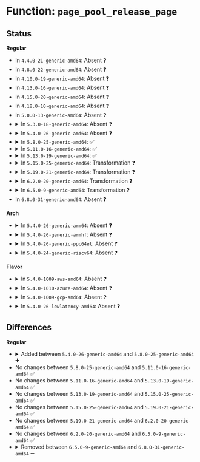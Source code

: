 # Function: <code>page_pool_release_page</code>

## Status
<b>Regular</b>
<ul>
<li>
In <code>4.4.0-21-generic-amd64</code>: Absent ❓
</li>
<li>
In <code>4.8.0-22-generic-amd64</code>: Absent ❓
</li>
<li>
In <code>4.10.0-19-generic-amd64</code>: Absent ❓
</li>
<li>
In <code>4.13.0-16-generic-amd64</code>: Absent ❓
</li>
<li>
In <code>4.15.0-20-generic-amd64</code>: Absent ❓
</li>
<li>
In <code>4.18.0-10-generic-amd64</code>: Absent ❓
</li>
<li>
In <code>5.0.0-13-generic-amd64</code>: Absent ❓
</li>
<li>
<details>
<summary>In <code>5.3.0-18-generic-amd64</code>: Absent ❓</summary>

```json
{
  "name": "page_pool_release_page",
  "collision_type": "Unique Static",
  "inline_type": "Full",
  "funcs": [
    {
      "addr": 18446744071588479195,
      "name": "page_pool_release_page",
      "external": false,
      "loc": "include/net/page_pool.h:197",
      "file": "net/core/xdp.c",
      "inline": "declared, inlined",
      "caller_inline": [
        "net/core/xdp.c:__xdp_release_frame"
      ],
      "caller_func": []
    }
  ],
  "symbols": []
}
```
</details>
</li>
<li>
<details>
<summary>In <code>5.4.0-26-generic-amd64</code>: Absent ❓</summary>

```json
{
  "name": "page_pool_release_page",
  "collision_type": "Unique Static",
  "inline_type": "Full",
  "funcs": [
    {
      "addr": 18446744071588684603,
      "name": "page_pool_release_page",
      "external": false,
      "loc": "include/net/page_pool.h:178",
      "file": "net/core/xdp.c",
      "inline": "declared, inlined",
      "caller_inline": [
        "net/core/xdp.c:__xdp_release_frame"
      ],
      "caller_func": []
    }
  ],
  "symbols": []
}
```
</details>
</li>
<li>
<details>
<summary>In <code>5.8.0-25-generic-amd64</code>: ✅</summary>

```c
void page_pool_release_page(struct page_pool * pool, struct page * page)
```

```json
{
  "name": "page_pool_release_page",
  "collision_type": "Unique Global",
  "inline_type": "No",
  "funcs": [
    {
      "addr": 18446744071589570640,
      "name": "page_pool_release_page",
      "external": true,
      "loc": "net/core/page_pool.c:284",
      "file": "net/core/page_pool.c",
      "inline": "seen, unknown",
      "caller_inline": [],
      "caller_func": [
        "net/core/xdp.c:__xdp_release_frame",
        "net/core/page_pool.c:page_pool_update_nid",
        "net/core/page_pool.c:page_pool_release",
        "net/core/page_pool.c:page_pool_empty_ring",
        "net/core/page_pool.c:page_pool_put_page",
        "net/core/page_pool.c:page_pool_refill_alloc_cache"
      ]
    }
  ],
  "symbols": [
    {
      "addr": 18446744071589570640,
      "name": "page_pool_release_page",
      "section": ".text",
      "bind": "STB_GLOBAL",
      "size": 247
    }
  ]
}
```
</details>
</li>
<li>
<details>
<summary>In <code>5.11.0-16-generic-amd64</code>: ✅</summary>

```c
void page_pool_release_page(struct page_pool * pool, struct page * page)
```

```json
{
  "name": "page_pool_release_page",
  "collision_type": "Unique Global",
  "inline_type": "No",
  "funcs": [
    {
      "addr": 18446744071589580016,
      "name": "page_pool_release_page",
      "external": true,
      "loc": "net/core/page_pool.c:286",
      "file": "net/core/page_pool.c",
      "inline": "seen, unknown",
      "caller_inline": [],
      "caller_func": [
        "net/core/xdp.c:__xdp_release_frame",
        "net/core/page_pool.c:page_pool_update_nid",
        "net/core/page_pool.c:page_pool_release",
        "net/core/page_pool.c:page_pool_empty_ring",
        "net/core/page_pool.c:page_pool_put_page_bulk",
        "net/core/page_pool.c:page_pool_put_page_bulk",
        "net/core/page_pool.c:page_pool_put_page",
        "net/core/page_pool.c:page_pool_refill_alloc_cache"
      ]
    }
  ],
  "symbols": [
    {
      "addr": 18446744071589580016,
      "name": "page_pool_release_page",
      "section": ".text",
      "bind": "STB_GLOBAL",
      "size": 150
    }
  ]
}
```
</details>
</li>
<li>
<details>
<summary>In <code>5.13.0-19-generic-amd64</code>: ✅</summary>

```c
void page_pool_release_page(struct page_pool * pool, struct page * page)
```

```json
{
  "name": "page_pool_release_page",
  "collision_type": "Unique Global",
  "inline_type": "No",
  "funcs": [
    {
      "addr": 18446744071589476912,
      "name": "page_pool_release_page",
      "external": true,
      "loc": "net/core/page_pool.c:325",
      "file": "net/core/page_pool.c",
      "inline": "seen, unknown",
      "caller_inline": [],
      "caller_func": [
        "net/core/xdp.c:__xdp_release_frame",
        "net/core/page_pool.c:page_pool_update_nid",
        "net/core/page_pool.c:page_pool_release",
        "net/core/page_pool.c:page_pool_release",
        "net/core/page_pool.c:page_pool_put_page_bulk",
        "net/core/page_pool.c:page_pool_put_page_bulk",
        "net/core/page_pool.c:page_pool_put_page",
        "net/core/page_pool.c:page_pool_refill_alloc_cache"
      ]
    }
  ],
  "symbols": [
    {
      "addr": 18446744071589476912,
      "name": "page_pool_release_page",
      "section": ".text",
      "bind": "STB_GLOBAL",
      "size": 150
    }
  ]
}
```
</details>
</li>
<li>
<details>
<summary>In <code>5.15.0-25-generic-amd64</code>: Transformation ❓</summary>

```c
void page_pool_release_page(struct page_pool * pool, struct page * page)
```

```json
{
  "name": "page_pool_release_page",
  "collision_type": "Unique Global",
  "inline_type": "No",
  "funcs": [
    {
      "addr": 0,
      "name": "page_pool_release_page",
      "external": true,
      "loc": "net/core/page_pool.c:349",
      "file": "net/core/page_pool.c",
      "inline": "seen, unknown",
      "caller_inline": [],
      "caller_func": [
        "net/core/xdp.c:__xdp_release_frame",
        "net/core/page_pool.c:page_pool_update_nid",
        "net/core/page_pool.c:page_pool_release",
        "net/core/page_pool.c:page_pool_release",
        "net/core/page_pool.c:page_pool_alloc_frag",
        "net/core/page_pool.c:page_pool_put_page_bulk",
        "net/core/page_pool.c:page_pool_put_page_bulk",
        "net/core/page_pool.c:page_pool_put_page",
        "net/core/page_pool.c:page_pool_refill_alloc_cache"
      ]
    }
  ],
  "symbols": [
    {
      "addr": 18446744071592704031,
      "name": "page_pool_release_page.cold",
      "section": ".text",
      "bind": "STB_LOCAL",
      "size": 30
    },
    {
      "addr": 18446744071590215776,
      "name": "page_pool_release_page",
      "section": ".text",
      "bind": "STB_GLOBAL",
      "size": 200
    }
  ]
}
```
</details>
</li>
<li>
<details>
<summary>In <code>5.19.0-21-generic-amd64</code>: Transformation ❓</summary>

```c
void page_pool_release_page(struct page_pool * pool, struct page * page)
```

```json
{
  "name": "page_pool_release_page",
  "collision_type": "Unique Global",
  "inline_type": "No",
  "funcs": [
    {
      "addr": 0,
      "name": "page_pool_release_page",
      "external": true,
      "loc": "net/core/page_pool.c:469",
      "file": "net/core/page_pool.c",
      "inline": "seen, unknown",
      "caller_inline": [],
      "caller_func": [
        "net/core/xdp.c:__xdp_release_frame",
        "net/core/page_pool.c:page_pool_update_nid",
        "net/core/page_pool.c:page_pool_release",
        "net/core/page_pool.c:page_pool_release",
        "net/core/page_pool.c:page_pool_alloc_frag",
        "net/core/page_pool.c:page_pool_put_page_bulk",
        "net/core/page_pool.c:page_pool_put_page_bulk",
        "net/core/page_pool.c:page_pool_put_defragged_page",
        "net/core/page_pool.c:page_pool_refill_alloc_cache"
      ]
    }
  ],
  "symbols": [
    {
      "addr": 18446744071594590683,
      "name": "page_pool_release_page.cold",
      "section": ".text",
      "bind": "STB_LOCAL",
      "size": 30
    },
    {
      "addr": 18446744071591792160,
      "name": "page_pool_release_page",
      "section": ".text",
      "bind": "STB_GLOBAL",
      "size": 224
    }
  ]
}
```
</details>
</li>
<li>
<details>
<summary>In <code>6.2.0-20-generic-amd64</code>: Transformation ❓</summary>

```c
void page_pool_release_page(struct page_pool * pool, struct page * page)
```

```json
{
  "name": "page_pool_release_page",
  "collision_type": "Unique Global",
  "inline_type": "No",
  "funcs": [
    {
      "addr": 0,
      "name": "page_pool_release_page",
      "external": true,
      "loc": "net/core/page_pool.c:470",
      "file": "net/core/page_pool.c",
      "inline": "seen, unknown",
      "caller_inline": [],
      "caller_func": [
        "net/core/xdp.c:__xdp_release_frame",
        "net/core/page_pool.c:page_pool_update_nid",
        "net/core/page_pool.c:page_pool_release",
        "net/core/page_pool.c:page_pool_release",
        "net/core/page_pool.c:page_pool_alloc_frag",
        "net/core/page_pool.c:page_pool_put_page_bulk",
        "net/core/page_pool.c:page_pool_put_page_bulk",
        "net/core/page_pool.c:page_pool_put_defragged_page",
        "net/core/page_pool.c:page_pool_refill_alloc_cache"
      ]
    }
  ],
  "symbols": [
    {
      "addr": 18446744071596329075,
      "name": "page_pool_release_page.cold",
      "section": ".text",
      "bind": "STB_LOCAL",
      "size": 30
    },
    {
      "addr": 18446744071593586016,
      "name": "page_pool_release_page",
      "section": ".text",
      "bind": "STB_GLOBAL",
      "size": 224
    }
  ]
}
```
</details>
</li>
<li>
<details>
<summary>In <code>6.5.0-9-generic-amd64</code>: Transformation ❓</summary>

```c
void page_pool_release_page(struct page_pool * pool, struct page * page)
```

```json
{
  "name": "page_pool_release_page",
  "collision_type": "Unique Global",
  "inline_type": "No",
  "funcs": [
    {
      "addr": 0,
      "name": "page_pool_release_page",
      "external": true,
      "loc": "net/core/page_pool.c:495",
      "file": "net/core/page_pool.c",
      "inline": "seen, unknown",
      "caller_inline": [],
      "caller_func": [
        "net/core/page_pool.c:page_pool_update_nid",
        "net/core/page_pool.c:page_pool_release",
        "net/core/page_pool.c:page_pool_release",
        "net/core/page_pool.c:page_pool_alloc_frag",
        "net/core/page_pool.c:page_pool_put_page_bulk",
        "net/core/page_pool.c:page_pool_put_page_bulk",
        "net/core/page_pool.c:page_pool_put_defragged_page",
        "net/core/page_pool.c:page_pool_refill_alloc_cache"
      ]
    }
  ],
  "symbols": [
    {
      "addr": 18446744071596859242,
      "name": "page_pool_release_page.cold",
      "section": ".text",
      "bind": "STB_LOCAL",
      "size": 30
    },
    {
      "addr": 18446744071594059040,
      "name": "page_pool_release_page",
      "section": ".text",
      "bind": "STB_GLOBAL",
      "size": 224
    }
  ]
}
```
</details>
</li>
<li>
In <code>6.8.0-31-generic-amd64</code>: Absent ❓
</li>
</ul>
<b>Arch</b>
<ul>
<li>
<details>
<summary>In <code>5.4.0-26-generic-arm64</code>: Absent ❓</summary>

```json
{
  "name": "page_pool_release_page",
  "collision_type": "Unique Static",
  "inline_type": "Full",
  "funcs": [
    {
      "addr": 18446603336502240740,
      "name": "page_pool_release_page",
      "external": false,
      "loc": "include/net/page_pool.h:178",
      "file": "net/core/xdp.c",
      "inline": "declared, inlined",
      "caller_inline": [
        "net/core/xdp.c:__xdp_release_frame"
      ],
      "caller_func": []
    }
  ],
  "symbols": []
}
```
</details>
</li>
<li>
<details>
<summary>In <code>5.4.0-26-generic-armhf</code>: Absent ❓</summary>

```json
{
  "name": "page_pool_release_page",
  "collision_type": "Static Duplication",
  "inline_type": "Full",
  "funcs": [
    {
      "addr": 3232575244,
      "name": "page_pool_release_page",
      "external": false,
      "loc": "include/net/page_pool.h:178",
      "file": "drivers/net/ethernet/ti/cpsw.c",
      "inline": "declared, inlined",
      "caller_inline": [
        "drivers/net/ethernet/ti/cpsw.c:cpsw_rx_handler"
      ],
      "caller_func": []
    },
    {
      "addr": 3234985656,
      "name": "page_pool_release_page",
      "external": false,
      "loc": "include/net/page_pool.h:178",
      "file": "net/core/xdp.c",
      "inline": "declared, inlined",
      "caller_inline": [
        "net/core/xdp.c:__xdp_release_frame"
      ],
      "caller_func": []
    }
  ],
  "symbols": []
}
```
</details>
</li>
<li>
<details>
<summary>In <code>5.4.0-26-generic-ppc64el</code>: Absent ❓</summary>

```json
{
  "name": "page_pool_release_page",
  "collision_type": "Unique Static",
  "inline_type": "Full",
  "funcs": [
    {
      "addr": 13835058055295732416,
      "name": "page_pool_release_page",
      "external": false,
      "loc": "include/net/page_pool.h:178",
      "file": "net/core/xdp.c",
      "inline": "declared, inlined",
      "caller_inline": [
        "net/core/xdp.c:__xdp_release_frame"
      ],
      "caller_func": []
    }
  ],
  "symbols": []
}
```
</details>
</li>
<li>
<details>
<summary>In <code>5.4.0-24-generic-riscv64</code>: Absent ❓</summary>

```json
{
  "name": "page_pool_release_page",
  "collision_type": "Unique Static",
  "inline_type": "Full",
  "funcs": [
    {
      "addr": 18446743936278481786,
      "name": "page_pool_release_page",
      "external": false,
      "loc": "include/net/page_pool.h:178",
      "file": "net/core/xdp.c",
      "inline": "declared, inlined",
      "caller_inline": [
        "net/core/xdp.c:__xdp_release_frame"
      ],
      "caller_func": []
    }
  ],
  "symbols": []
}
```
</details>
</li>
</ul>
<b>Flavor</b>
<ul>
<li>
<details>
<summary>In <code>5.4.0-1009-aws-amd64</code>: Absent ❓</summary>

```json
{
  "name": "page_pool_release_page",
  "collision_type": "Unique Static",
  "inline_type": "Full",
  "funcs": [
    {
      "addr": 18446744071588291339,
      "name": "page_pool_release_page",
      "external": false,
      "loc": "include/net/page_pool.h:178",
      "file": "net/core/xdp.c",
      "inline": "declared, inlined",
      "caller_inline": [
        "net/core/xdp.c:__xdp_release_frame"
      ],
      "caller_func": []
    }
  ],
  "symbols": []
}
```
</details>
</li>
<li>
<details>
<summary>In <code>5.4.0-1010-azure-amd64</code>: Absent ❓</summary>

```json
{
  "name": "page_pool_release_page",
  "collision_type": "Unique Static",
  "inline_type": "Full",
  "funcs": [
    {
      "addr": 18446744071588004155,
      "name": "page_pool_release_page",
      "external": false,
      "loc": "include/net/page_pool.h:178",
      "file": "net/core/xdp.c",
      "inline": "declared, inlined",
      "caller_inline": [
        "net/core/xdp.c:__xdp_release_frame"
      ],
      "caller_func": []
    }
  ],
  "symbols": []
}
```
</details>
</li>
<li>
<details>
<summary>In <code>5.4.0-1009-gcp-amd64</code>: Absent ❓</summary>

```json
{
  "name": "page_pool_release_page",
  "collision_type": "Unique Static",
  "inline_type": "Full",
  "funcs": [
    {
      "addr": 18446744071588623163,
      "name": "page_pool_release_page",
      "external": false,
      "loc": "include/net/page_pool.h:178",
      "file": "net/core/xdp.c",
      "inline": "declared, inlined",
      "caller_inline": [
        "net/core/xdp.c:__xdp_release_frame"
      ],
      "caller_func": []
    }
  ],
  "symbols": []
}
```
</details>
</li>
<li>
<details>
<summary>In <code>5.4.0-26-lowlatency-amd64</code>: Absent ❓</summary>

```json
{
  "name": "page_pool_release_page",
  "collision_type": "Unique Static",
  "inline_type": "Full",
  "funcs": [
    {
      "addr": 18446744071588761155,
      "name": "page_pool_release_page",
      "external": false,
      "loc": "include/net/page_pool.h:178",
      "file": "net/core/xdp.c",
      "inline": "declared, inlined",
      "caller_inline": [
        "net/core/xdp.c:__xdp_release_frame"
      ],
      "caller_func": []
    }
  ],
  "symbols": []
}
```
</details>
</li>
</ul>

## Differences
<b>Regular</b>
<ul>
<li>
<details>
<summary>Added between <code>5.4.0-26-generic-amd64</code> and <code>5.8.0-25-generic-amd64</code> ➕</summary>

```c
void page_pool_release_page(struct page_pool * pool, struct page * page)
```
</details>
</li>
<li>
No changes between <code>5.8.0-25-generic-amd64</code> and <code>5.11.0-16-generic-amd64</code> ✅
</li>
<li>
No changes between <code>5.11.0-16-generic-amd64</code> and <code>5.13.0-19-generic-amd64</code> ✅
</li>
<li>
No changes between <code>5.13.0-19-generic-amd64</code> and <code>5.15.0-25-generic-amd64</code> ✅
</li>
<li>
No changes between <code>5.15.0-25-generic-amd64</code> and <code>5.19.0-21-generic-amd64</code> ✅
</li>
<li>
No changes between <code>5.19.0-21-generic-amd64</code> and <code>6.2.0-20-generic-amd64</code> ✅
</li>
<li>
No changes between <code>6.2.0-20-generic-amd64</code> and <code>6.5.0-9-generic-amd64</code> ✅
</li>
<li>
<details>
<summary>Removed between <code>6.5.0-9-generic-amd64</code> and <code>6.8.0-31-generic-amd64</code> ➖</summary>

```c
void page_pool_release_page(struct page_pool * pool, struct page * page)
```
</details>
</li>
</ul>

